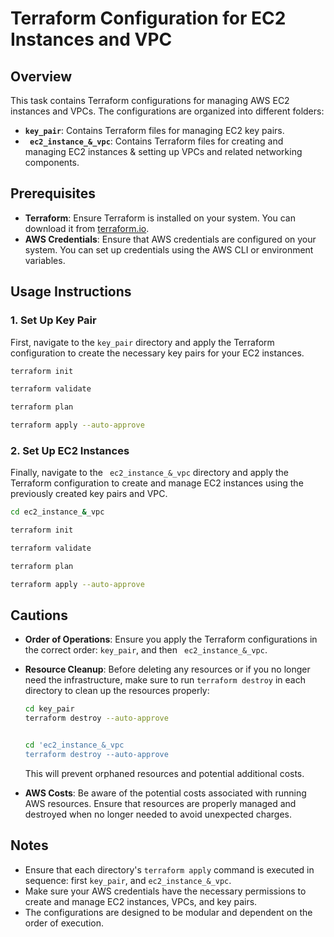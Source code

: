 
# Terraform Configuration for EC2 Instances and VPC

## Overview

This task contains Terraform configurations for managing AWS EC2 instances and VPCs. The configurations are organized into different folders:

- **`key_pair`**: Contains Terraform files for managing EC2 key pairs.
- **` ec2_instance_&_vpc`**: Contains Terraform files for creating and managing EC2 instances & setting up VPCs and related networking components.

## Prerequisites

- **Terraform**: Ensure Terraform is installed on your system. You can download it from [terraform.io](https://www.terraform.io/downloads).
- **AWS Credentials**: Ensure that AWS credentials are configured on your system. You can set up credentials using the AWS CLI or environment variables.

## Usage Instructions

### 1. Set Up Key Pair

First, navigate to the `key_pair` directory and apply the Terraform configuration to create the necessary key pairs for your EC2 instances.

```bash
terraform init

terraform validate

terraform plan

terraform apply --auto-approve
```


### 2. Set Up EC2 Instances

Finally, navigate to the ` ec2_instance_&_vpc` directory and apply the Terraform configuration to create and manage EC2 instances using the previously created key pairs and VPC.

```bash
cd ec2_instance_&_vpc

terraform init

terraform validate

terraform plan

terraform apply --auto-approve
```

## Cautions

- **Order of Operations**: Ensure you apply the Terraform configurations in the correct order: `key_pair`, and then ` ec2_instance_&_vpc`.
- **Resource Cleanup**: Before deleting any resources or if you no longer need the infrastructure, make sure to run `terraform destroy` in each directory to clean up the resources properly:
  ```bash
  cd key_pair
  terraform destroy --auto-approve


  cd 'ec2_instance_&_vpc
  terraform destroy --auto-approve
  ```
  This will prevent orphaned resources and potential additional costs.

- **AWS Costs**: Be aware of the potential costs associated with running AWS resources. Ensure that resources are properly managed and destroyed when no longer needed to avoid unexpected charges.


## Notes

- Ensure that each directory's `terraform apply` command is executed in sequence: first `key_pair`, and `ec2_instance_&_vpc`.
- Make sure your AWS credentials have the necessary permissions to create and manage EC2 instances, VPCs, and key pairs.
- The configurations are designed to be modular and dependent on the order of execution.

